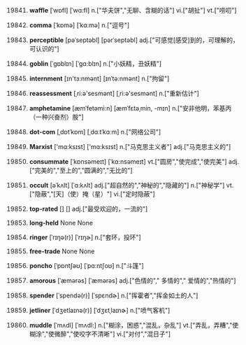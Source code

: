 19841. **waffle**
[ˈwɒfl]  [ˈwɑ:fl]
n.["华夫饼","无聊、含糊的话"]  vi.["胡扯"]  vt.["唠叨"]  

19842. **comma**
[ˈkɒmə]  [ˈkɑ:mə]
n.["逗号"]  

19843. **perceptible**
[pəˈseptəbl]  [pərˈseptəbl]
adj.["可感觉[感受]到的，可理解的，可认识的"]  

19844. **goblin**
[ˈgɒblɪn]  [ˈgɑ:blɪn]
n.["小妖精，丑妖精"]  

19845. **internment**
[ɪn'tɜ:nmənt]  [ɪnˈtə:nmənt]
n.["拘留"]  

19846. **reassessment**
[ˌri:ə'sesmənt]  [ˌri:ə'sesmənt]
n.["重新估计"]  

19847. **amphetamine**
[æmˈfetəmi:n]  [æmˈfɛtəˌmin, -mɪn]
n.["安非他明，苯基丙（一种兴奋剂）胺"]  

19848. **dot-com**
[ˌdɒtˈkɒm]  [ˌdɑːtˈkɑːm]
n.["网络公司"]  

19849. **Marxist**
['mɑ:ksɪst]  ['mɑ:ksɪst]
n.["马克思主义者"]  adj.["马克思主义的"]  

19850. **consummate**
[ˈkɒnsəmeɪt]  [ˈkɑ:nsəmeɪt]
vt.["圆房","使完成","使完美"]  adj.["完美的","至上的","圆满的","无比的"]  

19851. **occult**
[əˈkʌlt]  [ˈɑ:kʌlt]
adj.["超自然的","神秘的","隐藏的"]  n.["神秘学"]  vt.["隐蔽","[天]（使）掩（星）"]  vi.["定时隐蔽"]  

19852. **top-rated**
[]  []
adj.["最受欢迎的，一流的"]  

19853. **long-held**
None
None

19854. **ringer**
[ˈrɪŋə(r)]  [ˈrɪŋɚ]
n.["套环，投环"]  

19855. **free-trade**
None
None

19856. **poncho**
[ˈpɒntʃəʊ]  [ˈpɑ:ntʃoʊ]
n.["斗篷"]  

19857. **amorous**
[ˈæmərəs]  [ˈæmərəs]
adj.["色情的"," 多情的"," 爱情的","热情的"]  

19858. **spender**
[ˈspendə(r)]  [ˈspɛndɚ]
n.["挥霍者","挥金如土的人"]  

19859. **jetliner**
[ˈdʒetlaɪnə(r)]  [ˈdʒɛtˌlaɪnɚ]
n.["喷气客机"]  

19860. **muddle**
[ˈmʌdl]  [ˈmʌdl:]
n.["糊涂，困惑","混乱，杂乱"]  vt.["弄乱，弄糟","使糊涂","使微醉","使咬字不清晰"]  vi.["对付","混日子"]  

